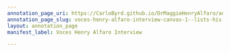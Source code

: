 ```yaml
---
annotation_page_uri: https://CarloByrd.github.io/DrMaggieHenryAlfaro/annotations/voces-henry-alfaro-interview-canvas-1--lists-his-family-success-in-detail--academic--sports--law-enforcement--and-attributes-it-as--the-real-american-dream-.json
annotation_page_slug: voces-henry-alfaro-interview-canvas-1--lists-his-family-success-in-detail--academic--sports--law-enforcement--and-attributes-it-as--the-real-american-dream-
layout: annotation_page
manifest_label: Voces Henry Alfaro Interview

---
```

